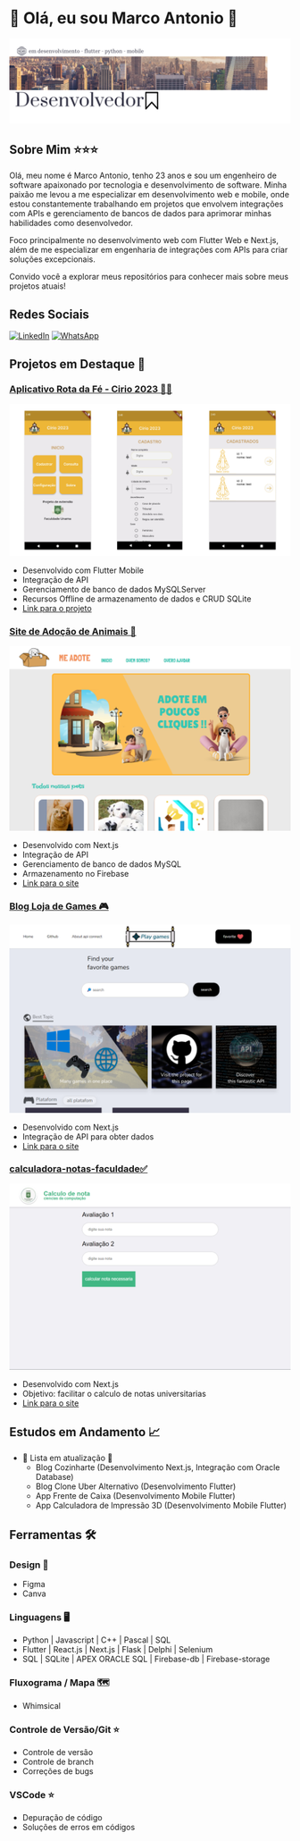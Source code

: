 # 👋 Olá, eu sou Marco Antonio 🎯

![Imagem](https://raw.githubusercontent.com/marco0antonio0/marco0antonio0/a5d88d75c951cd5b9535e097915eeeebf2bdf575/imagens/image-readme.png)

## Sobre Mim ⭐⭐⭐

Olá, meu nome é Marco Antonio, tenho 23 anos e sou um engenheiro de software apaixonado por tecnologia e desenvolvimento de software. Minha paixão me levou a me especializar em desenvolvimento web e mobile, onde estou constantemente trabalhando em projetos que envolvem integrações com APIs e gerenciamento de bancos de dados para aprimorar minhas habilidades como desenvolvedor.

Foco principalmente no desenvolvimento web com Flutter Web e Next.js, além de me especializar em engenharia de integrações com APIs para criar soluções excepcionais.

Convido você a explorar meus repositórios para conhecer mais sobre meus projetos atuais!

## Redes Sociais

[![LinkedIn](https://img.shields.io/badge/LinkedIn-0077B5?style=for-the-badge&logo=linkedin&logoColor=white)](https://www.linkedin.com/in/marco-antonio-aa3024233/)
[![WhatsApp](https://img.shields.io/badge/WhatsApp-25D366?style=for-the-badge&logo=whatsapp&logoColor=white)](https://api.whatsapp.com/send?phone=5591984837847)

## Projetos em Destaque 🚀

### [Aplicativo Rota da Fé - Cirio 2023 🚀🚀](https://github.com/marco0antonio0/trabalho_extensao_projeto_cirio_2023)
![img](/imagens/aplicativo-rota-da-fe.png)
- Desenvolvido com Flutter Mobile
- Integração de API
- Gerenciamento de banco de dados MySQLServer
- Recursos Offline de armazenamento de dados e CRUD SQLite
- [Link para o projeto](https://github.com/marco0antonio0/trabalho_extensao_projeto_cirio_2023)


### [Site de Adoção de Animais 🐾](https://github.com/marco0antonio0/trabalho_extensao_medVet)
![img](/imagens/site-me-adote.png)
- Desenvolvido com Next.js
- Integração de API
- Gerenciamento de banco de dados MySQL
- Armazenamento no Firebase
- [Link para o site](https://adote.nova-work.cloud/)

### [Blog Loja de Games 🎮](https://github.com/marco0antonio0/blog-games-nextjs)
![img](/imagens/site-store-play-games.png)
- Desenvolvido com Next.js
- Integração de API para obter dados
- [Link para o site](https://store-games.nova-work.cloud/)

### [calculadora-notas-faculdade✅](https://github.com/marco0antonio0/calculadora-notas-faculdade)
![img](/imagens/site-calculadora-de-nota.png)
- Desenvolvido com Next.js
- Objetivo: facilitar o calculo de notas universitarias
- [Link para o site](https://calculadora-notas.nova-work.cloud/)

## Estudos em Andamento 📈

- 🚧 Lista em atualização 🚧
  - Blog Cozinharte (Desenvolvimento Next.js, Integração com Oracle Database)
  - Blog Clone Uber Alternativo (Desenvolvimento Flutter)
  - App Frente de Caixa (Desenvolvimento Mobile Flutter)
  - App Calculadora de Impressão 3D (Desenvolvimento Mobile Flutter)

## Ferramentas 🛠️

### Design 🎨

- Figma
- Canva

### Linguagens 🖥️

- Python | Javascript | C++ | Pascal | SQL
- Flutter | React.js | Next.js | Flask | Delphi | Selenium
- SQL | SQLite | APEX ORACLE SQL | Firebase-db | Firebase-storage

### Fluxograma / Mapa 🗺️

- Whimsical

### Controle de Versão/Git ⭐

- Controle de versão
- Controle de branch
- Correções de bugs

### VSCode ⭐

- Depuração de código
- Soluções de erros em códigos

